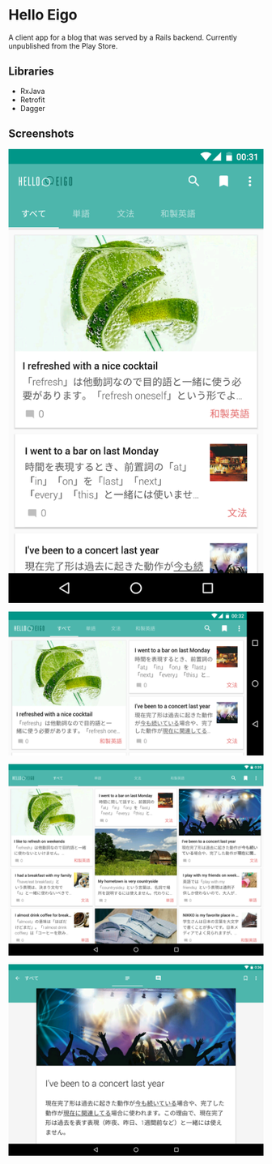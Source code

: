 # Hello Eigo

A client app for a blog that was served by a Rails backend. Currently unpublished from the Play Store.  
 
## Libraries 
 
- RxJava
- Retrofit
- Dagger

## Screenshots

<p align="center">
    <img src="images/screen0.png" alt="Main screen"/>
</p>
<p align="center">
    <img src="images/screen1.png" alt="Main screen landscape"/>
</p>
<p align="center">
    <img src="images/screen2.png" alt="Main screen tablet"/>
</p>
<p align="center">
    <img src="images/screen3.png" alt="Detail screen tablet"/>
</p>
